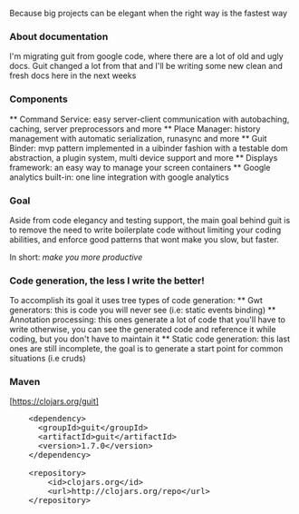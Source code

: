 Because big projects can be elegant when the right way is the fastest way

### About documentation

I'm migrating guit from google code, where there are a lot of old and ugly docs. Guit changed a lot from that and I'll be writing some new clean and fresh docs here in the next weeks

### Components

 ** Command Service: easy server-client communication with autobaching, caching, server preprocessors and more
 ** Place Manager: history management with automatic serialization, runasync and more
 ** Guit Binder: mvp pattern implemented in a uibinder fashion with a testable dom abstraction, a plugin system, multi device support and more
 ** Displays framework: an easy way to manage your screen containers
 ** Google analytics built-in: one line integration with google analytics

### Goal

Aside from code elegancy and testing support, the main goal behind guit is to remove the need to write boilerplate code without limiting your coding abilities, and enforce good patterns that wont make you slow, but faster.

In short: *make you more productive*

### Code generation, the less I write the better!

To accomplish its goal it uses tree types of code generation:
 ** Gwt generators: this is code you will never see (i.e: static events binding)
 ** Annotation processing: this ones generate a lot of code that you'll have to write otherwise, you can see the generated code and reference it while coding, but you don't have to maintain it
 ** Static code generation: this last ones are still incomplete, the goal is to generate a start point for common situations (i.e cruds)

### Maven 

[https://clojars.org/guit]
<pre>
	&lt;dependency&gt;
	  &lt;groupId&gt;guit&lt;/groupId&gt;
	  &lt;artifactId&gt;guit&lt;/artifactId&gt;
	  &lt;version&gt;1.7.0&lt;/version&gt;
	&lt;/dependency&gt;
	
	&lt;repository&gt;
		&lt;id&gt;clojars.org&lt;/id&gt;
		&lt;url&gt;http://clojars.org/repo&lt;/url&gt;
	&lt;/repository&gt;
</pre>